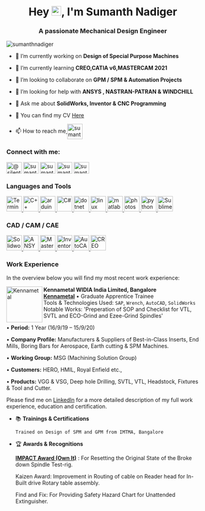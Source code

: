 <h1 align="center">Hey <img src="https://media.giphy.com/media/hvRJCLFzcasrR4ia7z/giphy.gif" width="25px">, I'm Sumanth Nadiger</h1>
<h3 align="center">A passionate Mechanical Design Engineer</h3>

<p align="left"> <img src="https://komarev.com/ghpvc/?username=sumanthnadiger&label=Profile%20views&color=0e75b6&style=flat" alt="sumanthnadiger" /> </p>

- 🔭 I’m currently working on **Design of Special Purpose Machines**

- 🌱 I’m currently learning **CREO,CATIA v6,MASTERCAM 2021**

- 👯 I’m looking to collaborate on **GPM / SPM & Automation Projects**

- 🤝 I’m looking for help with **ANSYS , NASTRAN-PATRAN & WINDCHILL**

- 💬 Ask me about **SolidWorks, Inventor & CNC Programming**

- 📃 You can find my CV [Here](https://nbviewer.jupyter.org/github/SumanthNadiger/SumanthNadiger/blob/main/Documents/CVD_09_05_21_P.pdf#toolbar=0)

- 📫 How to reach me<a href="https://mail.google.com/mail/?view=cm&fs=1&tf=1&to=sumanthn1001@gmail.com" target="blank"> <img align="center" src="https://simpleicons.org/icons/gmail.svg" fill='rgba(49,168,255,1)' alt="sumanthnadiger" height="40" width="40" /></a> 

<h3 align="left">Connect with me:</h3>
<p align="left">
<a href="https://twitter.com/silentmechanic" target="blank"><img align="center" src="https://cdn.jsdelivr.net/npm/simple-icons@3.0.1/icons/twitter.svg" alt="@silentmechanic" height="30" width="40" /></a>
<a href="https://linkedin.com/in/sumanthknadiger" target="blank"><img align="center" src="https://cdn.jsdelivr.net/npm/simple-icons@3.0.1/icons/linkedin.svg" alt="sumanthknadiger" height="30" width="40" /></a>
<a href="https://instagram.com/sumanthnadiger" target="blank"><img align="center" src="https://cdn.jsdelivr.net/npm/simple-icons@3.0.1/icons/instagram.svg" alt="sumanthnadiger" height="30" width="40" /></a>
<a href="https://www.notion.so/mechdesign" target="blank"><img align="center" src="https://simpleicons.org/icons/notion.svg" alt="sumanthnadiger" height="30" width="40" /></a>
<a href="https://mail.google.com/mail/?view=cm&fs=1&tf=1&to=sumanthn1001@gmail.com" target="blank"><img align="center" src="https://simpleicons.org/icons/gmail.svg" alt="sumanthnadiger" height="30" width="40" /></a> 
</p>

<h3 align="left">Languages and Tools</h3>
<p align="left">
<a href="https://www.microsoft.com/en-us/p/windows-terminal/" target="_blank"> <img src="https://simpleicons.org/icons/windowsterminal.svg" alt="Terminal" width="40" height="40"/> </a>
<a href="https://www.cprogramming.com/" target="_blank"><img src="https://simpleicons.org/icons/cplusplus.svg" alt="C++" width="40" height="40"/> </a> 
<a href="https://www.arduino.cc/" target="_blank"><img src="https://simpleicons.org/icons/arduino.svg" alt="arduino" width="40" height="40"/> </a> 
<a href="https://docs.microsoft.com/en-us/dotnet/csharp/" target="_blank"><img src="https://simpleicons.org/icons/csharp.svg" alt="C#" width="40" height="40"/> </a> 
<a href="https://dotnet.microsoft.com/" target="_blank"><img src="https://simpleicons.org/icons/dot-net.svg" alt="dotnet" width="40" height="40"/> </a> 
<a href="https://www.linux.org/" target="_blank"> <img src="https://simpleicons.org/icons/linux.svg" alt="linux" width="40" height="40"/> </a> 
<a href="https://www.mathworks.com/" target="_blank"> <img src="https://raw.githubusercontent.com/simple-icons/simple-icons/master/icons/mathworks.svg" alt="matlab" width="40" height="40"/> </a> 
<a href="https://www.photoshop.com/en" target="_blank"> <img src="https://simpleicons.org/icons/adobephotoshop.svg" alt="photoshop" width="40" height="40"/> </a> 
<a href="https://www.python.org" target="_blank"> <img src="https://simpleicons.org/icons/python.svg" alt="python" width="40" height="40"/> </a> 
<a href="https://www.sublimetext.com" target="_blank"> <img src="https://simpleicons.org/icons/sublimetext.svg" alt="SublimeText" width="40" height="40"/> </a> </p>

<h3 align="left">CAD / CAM / CAE</h3>
<p align="left"> 
<a href="https://https://www.solidworks.com/" target="_blank"> <img src="https://img.icons8.com/color/452/solidworks.png" alt="Solidworks" width="40" height="40"/> </a> 
<a href="https://https://www.Ansys.com/" target="_blank"> <img src="https://media-exp1.licdn.com/dms/image/C4E0BAQHfvGj3c61V2w/company-logo_200_200/0/1582550958594?e=1628121600&v=beta&t=jiFrUNzXufzSSE9jxOJeSHrJLWfDARaITojcbmO_9_Q" alt="ANSYS" width="40" height="40"/> </a> 
<a href="https://www.mastercam.com/" target="_blank"> <img src="https://www.solidworks.com/sites/default/files/files.solidworks.com/partners/company-logos/micon-and-mastercam2121.png" alt="MasterCAM" width="40" height="40"/> </a> 
<a href="https://www.autodesk.com/" target="_blank"> <img src="https://blogs.autodesk.com/inventor/wp-content/uploads/sites/73/2017/09/inventor-icon-128px-hd.png" alt="Inventor" width="40" height="40"/> </a> 
<a href="https://www.autodesk.com/" target="_blank"> <img src="https://img.icons8.com/color/2x/autodesk-autocad.png" alt="AutoCAD" width="40" height="40"/> </a>
<a href="https://www.ptc.com/en/products/creo" target="_blank"> <img src="https://www.numecent.com/wp-content/uploads/2017/02/PTC_Creo.png" alt="CREO" width="40" height="40"/> </a>
</p>

### Work Experience
In the overview below you will find my most recent work experience:

[<img align="left" height="94px" width="94px" alt="Kennametal" src="https://iconape.com/wp-content/files/pm/73145/svg/kennametal.svg"/>](http://www.kennametal.com/)

**Kennametal WIDIA India Limited, Bangalore** \
[**Kennametal**](http://www.kennametal.com/) • Graduate Apprentice Trainee \
Tools & Technologies Used: `SAP`, `Wrench`, `AutoCAD`, `SolidWorks` \
Notable Works: 'Preperation of SOP and Checklist for VTL, SVTL and ECO-Grind and Ezee-Grind Spindles'
      
   • **Period:** 1 Year (16/9/19 – 15/9/20)
      
   • **Company Profile:** Manufacturers & Suppliers of Best-in-Class Inserts, End Mills, 
      Boring Bars for Aerospace, Earth cutting & SPM Machines.
      
   • **Working Group:** MSG (Machining Solution Group)
      
   • **Customers:** HERO, HMIL, Royal Enfield etc.,
      
   • **Products:** VGG & VSG, Deep hole Drilling, SVTL, VTL, Headstock, Fixtures & Tool and Cutter.
<br/>

Please find me on [LinkedIn](https://linkedin.com/in/sumanthknadiger) for a more detailed description of my full work experience, education and certification.
      
- 📚 **Trainings & Certifications**
      
      Trained on Design of SPM and GPM from IMTMA, Bangalore 
      
- 🏆 **Awards & Recognitions**
      
     [**IMPACT Award (Own It)**](https://nbviewer.jupyter.org/github/SumanthNadiger/SumanthNadiger/blob/main/Documents/E-Certificate.pdf#toolbar=0) : For Resetting the Original State of the Broke down Spindle Test-rig.
      
     Kaizen Award: Improvement in Routing of cable on Reader head for In-Built drive Rotary table assembly.
      
     Find and Fix: For Providing Safety Hazard Chart for Unattended Extinguisher.

